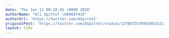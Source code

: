 ```yaml
---
date: 'Thu Jun 11 00:20:45 +0000 2020'
authorName: "Ali Spittel \U0001F41E"
authorUrl: 'https://twitter.com/ASpittel'
originalPost: 'https://twitter.com/ASpittel/status/1270873570563051521'
layout: like
---
```

